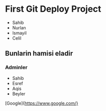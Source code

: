 # First Git Deploy Project

* Sahib
* Nurlan
* Ismayil
* Celil

## Bunlarin hamisi eladir

### Adminler

- Sahib
- Esref
- Aqis
- Beyler

[Google]{https://www.google.com/}